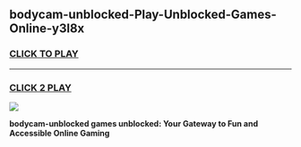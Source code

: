 
## bodycam-unblocked-Play-Unblocked-Games-Online-y3l8x
<h3>
<a href="https://premium76.site?title=bodycam-unblocked&ref=25A">CLICK TO PLAY</a></h3>
<hr>

<h3>
<a href="https://premium76.site?title=bodycam-unblocked&ref=25A">CLICK 2 PLAY</a>
  
</h3>

<a href="https://premium76.site?title=bodycam-unblocked&ref=25A"><img src="https://clearcache.store/games.png"></a>


**bodycam-unblocked games unblocked: Your Gateway to Fun and Accessible Online Gaming**
